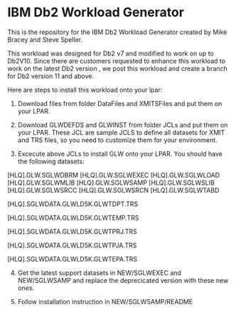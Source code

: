 # IBM Db2 Workload Generator

This is the repository for the IBM Db2 Workload Generator created by Mike Bracey and Steve Speller.

This workload was designed for Db2 v7 and modified to work on up to Db2V10. Since there are customers requested to enhance this workload to work on the latest Db2 version
, we post this workload and create a branch for Db2 version 11 and above. 

Here are steps to install this workload onto your lpar:

1. Download files from folder DataFiles and XMITSFiles and put them on your LPAR.

1. Download GLWDEFDS and GLWINST from folder JCLs and put them on your LPAR. These JCL are sample JCLS to define all datasets for XMIT and TRS files, so you need to customize them for your environment.

1. Excecute above JCLs to install GLW onto your LPAR.  You should have the following datasets:

[HLQ].GLW.SGLWDBRM
[HLQ].GLW.SGLWEXEC
[HLQ].GLW.SGLWLOAD
[HLQ].GLW.SGLWMLIB
[HLQ].GLW.SGLWSAMP
[HLQ].GLW.SGLWSLIB
[HLQ].GLW.SGLWSRCC
[HLQ].GLW.SGLWSRCN
[HLQ].GLW.SGLWTABD

[HLQ].SGLWDATA.GLWLD5K.GLWTDPT.TRS

[HLQ].SGLWDATA.GLWLD5K.GLWTEMP.TRS

[HLQ].SGLWDATA.GLWLD5K.GLWTPRJ.TRS

[HLQ].SGLWDATA.GLWLD5K.GLWTPJA.TRS

[HLQ].SGLWDATA.GLWLD5K.GLWTEPA.TRS


4. Get the latest support datasets in NEW/SGLWEXEC and NEW/SGLWSAMP and replace the deprecicated version with these new ones.

5. Follow installation instruction in  NEW/SGLWSAMP/README
